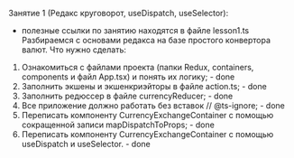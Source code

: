 Занятие 1 (Редакс круговорот, useDispatch, useSelector):

* полезные ссылки по занятию находятся в файле lesson1.ts
  Разбираемся с основами редакса на базе простого конвертора валют.
  Что нужно сделать:

1) Ознакомиться с файлами проекта (папки Redux, containers, components и файл App.tsx)
   и понять их логику; - done
2) Заполнить экшены и экшенкриэйторы в файле action.ts; - done
3) Заполнить редюссер в файле currencyReducer; - done
4) Все приложение должно работать без вставок // @ts-ignore; - done
5) Переписать компоненту CurrencyExchangeContainer c помощью сокращенной записи mapDispatchToProps; - done
6) Переписать компоненту CurrencyExchangeContainer с помощью useDispatch и useSelector. - done